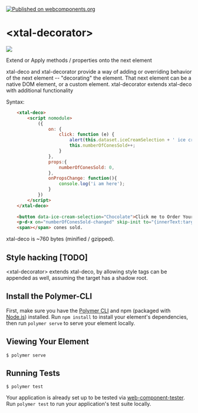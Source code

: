 [![Published on webcomponents.org](https://img.shields.io/badge/webcomponents.org-published-blue.svg)](https://www.webcomponents.org/element/bahrus/xtal-decorator)

# \<xtal-decorator\>

<a href="https://nodei.co/npm/xtal-decorator/"><img src="https://nodei.co/npm/xtal-decorator.png"></a>

Extend or Apply methods / properties onto the next element

xtal-deco and xtal-decorator provide a way of adding or overriding behavior of the next element -- "decorating" the element.  That next element can be a native DOM element, or a custom element. xtal-decorator extends xtal-deco with additional functionality

Syntax:


```html
    <xtal-deco>
        <script nomodule>
            ({
                on: {
                    click: function (e) {
                        alert(this.dataset.iceCreamSelection + ' ice cream coming right up!');
                        this.numberOfConesSold++;
                    }
                },
                props:{
                    numberOfConesSold: 0,
                },
                onPropsChange: function(){
                    console.log('i am here');
                }
            })
        </script>
    </xtal-deco>
    
    <button data-ice-cream-selection="Chocolate">Click me to Order Your Ice Cream</button>
    <p-d-x on="numberOfConesSold-changed" skip-init to="{innerText:target.numberOfConesSold}"></p-d-x>
    <span></span> cones sold.

```

xtal-deco is ~760 bytes (minified / gzipped).

## Style hacking [TODO]

\<xtal-decorator\> extends xtal-deco, by allowing style tags can be appended as well, assuming the target has a shadow root.



## Install the Polymer-CLI

First, make sure you have the [Polymer CLI](https://www.npmjs.com/package/polymer-cli) and npm (packaged with [Node.js](https://nodejs.org)) installed. Run `npm install` to install your element's dependencies, then run `polymer serve` to serve your element locally.

## Viewing Your Element

```
$ polymer serve
```

## Running Tests

```
$ polymer test
```

Your application is already set up to be tested via [web-component-tester](https://github.com/Polymer/web-component-tester). Run `polymer test` to run your application's test suite locally.
